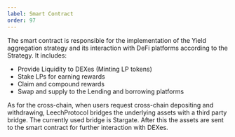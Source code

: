 ```yaml
---
label: Smart Contract
order: 97
---
```



The smart contract is responsible for the implementation of the Yield aggregation strategy and its interaction with DeFi platforms according to the Strategy. It includes:
- Provide Liquidity to DEXes (Minting LP tokens)
- Stake LPs for earning rewards
- Claim and compound rewards
- Swap and supply to the Lending and borrowing platforms

As for the cross-chain, when users request cross-chain depositing and withdrawing, LeechProtocol bridges the underlying assets with a third party bridge. The currently used bridge is Stargate. After this the assets are sent to the smart contract for further interaction with DEXes.
